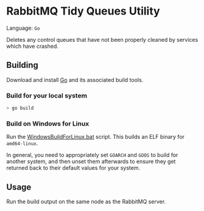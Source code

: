 
# RabbitMQ Tidy Queues Utility

Language: `Go`

Deletes any control queues that have not been properly cleaned by services which have crashed.

## Building

Download and install [Go](https://golang.org/dl/) and its associated build tools.

### Build for your local system

```bash
> go build
```

### Build on Windows for Linux

Run the [WindowsBuildForLinux.bat](./WindowsBuildForLinux.bat) script. This builds an ELF binary for `amd64-linux`.

In general, you need to appropriately set `GOARCH` and `GOOS` to build for another system, and then unset them afterwards to ensure they get returned back to their default values for your system.

## Usage

Run the build output on the same node as the RabbitMQ server.

